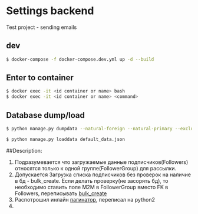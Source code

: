 # Settings backend
Test project - sending emails


## dev
```sh
$ docker-compose -f docker-compose.dev.yml up -d --build
```


## Enter to container
```sh
$ docker exec -it <id container or name> bash
$ docker exec -it <id container or name> <command>
```
## Database dump/load
```sh
$ python manage.py dumpdata --natural-foreign --natural-primary --exclude=contenttypes --exclude=auth.Permission --indent 4 > default_data.json

$ python manage.py loaddata default_data.json
```


##Description:
1. Подразумевается что загружаемые данные подписчиков(Followers) относятся только к одной группе(FollowerGroup) для рассылки.
2. Допускается Загрузка списка подписчиков без проверок на наличие в бд - bulk_create. 
Если делать проверку(не засорять бд), то необходимо ставить поле M2M в FollowerGroup вместо FK в Followers, переписывать [bulk_create](https://stackoverflow.com/questions/34090582/proper-way-to-bulk-create-for-manytomany-field-django)
3. Распотрошил инлайн [пагинатор](https://github.com/shinneider/django-admin-inline-paginator), переписал на python2
4. 
